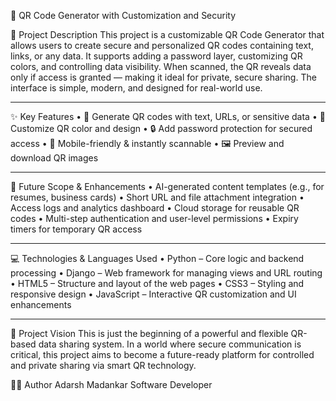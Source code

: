 🔐 QR Code Generator with Customization and Security

📄 Project Description
This project is a customizable QR Code Generator that allows users to create secure and personalized QR codes containing text, links, or any data. It supports adding a password layer, customizing QR colors, and controlling data visibility. When scanned, the QR reveals data only if access is granted — making it ideal for private, secure sharing. The interface is simple, modern, and designed for real-world use.
________________________________________
✨ Key Features
•	🔢 Generate QR codes with text, URLs, or sensitive data
•	🎨 Customize QR color and design
•	🔒 Add password protection for secured access
•	📱 Mobile-friendly & instantly scannable
•	🖼️ Preview and download QR images
________________________________________
🧠 Future Scope & Enhancements
•	AI-generated content templates (e.g., for resumes, business cards)
•	Short URL and file attachment integration
•	Access logs and analytics dashboard
•	Cloud storage for reusable QR codes
•	Multi-step authentication and user-level permissions
•	Expiry timers for temporary QR access
________________________________________
💻 Technologies & Languages Used
•	Python – Core logic and backend processing
•	Django – Web framework for managing views and URL routing
•	HTML5 – Structure and layout of the web pages
•	CSS3 – Styling and responsive design
•	JavaScript – Interactive QR customization and UI enhancements
________________________________________
🎯 Project Vision
This is just the beginning of a powerful and flexible QR-based data sharing system. In a world where secure communication is critical, this project aims to become a future-ready platform for controlled and private sharing via smart QR technology.

🙋‍♂️ Author
Adarsh Madankar
Software Developer
